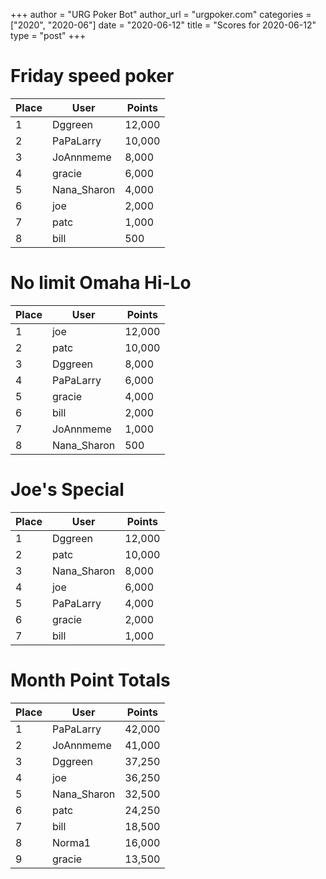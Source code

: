 +++
author = "URG Poker Bot"
author_url = "urgpoker.com"
categories = ["2020", "2020-06"]
date = "2020-06-12"
title = "Scores for 2020-06-12"
type = "post"
+++
# Friday speed poker

| Place | User | Points |
|-------|------|--------|
| 1 | Dggreen | 12,000 |
| 2 | PaPaLarry | 10,000 |
| 3 | JoAnnmeme | 8,000 |
| 4 | gracie | 6,000 |
| 5 | Nana_Sharon | 4,000 |
| 6 | joe | 2,000 |
| 7 | patc | 1,000 |
| 8 | bill | 500 |

# No limit Omaha Hi-Lo

| Place | User | Points |
|-------|------|--------|
| 1 | joe | 12,000 |
| 2 | patc | 10,000 |
| 3 | Dggreen | 8,000 |
| 4 | PaPaLarry | 6,000 |
| 5 | gracie | 4,000 |
| 6 | bill | 2,000 |
| 7 | JoAnnmeme | 1,000 |
| 8 | Nana_Sharon | 500 |

# Joe's Special

| Place | User | Points |
|-------|------|--------|
| 1 | Dggreen | 12,000 |
| 2 | patc | 10,000 |
| 3 | Nana_Sharon | 8,000 |
| 4 | joe | 6,000 |
| 5 | PaPaLarry | 4,000 |
| 6 | gracie | 2,000 |
| 7 | bill | 1,000 |

# Month Point Totals

| Place | User | Points |
|-------|------|--------|
| 1 | PaPaLarry | 42,000 |
| 2 | JoAnnmeme | 41,000 |
| 3 | Dggreen | 37,250 |
| 4 | joe | 36,250 |
| 5 | Nana_Sharon | 32,500 |
| 6 | patc | 24,250 |
| 7 | bill | 18,500 |
| 8 | Norma1 | 16,000 |
| 9 | gracie | 13,500 |
